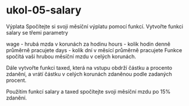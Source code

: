 # ukol-05-salary
Výplata
Spočítejte si svoji měsíční výplatu pomocí funkcí.
Vytvořte funkci salary se třemi parametry

wage - hrubá mzda v korunách za hodinu
hours - kolik hodin denně průměrně pracujete
days - kolik dní v měsící průměrně pracujete
Funkce spočítá vaši hrubou měsíční mzdu v celých korunách.

Dále vytvořte funkci taxed, která na vstupu obdrží částku a procento zdanění, a vrátí částku v celých korunách zdaněnou podle zadaných procent.

Použítím funkcí salary a taxed spočítejte svoji měsíční mzdu po 15% zdanění.